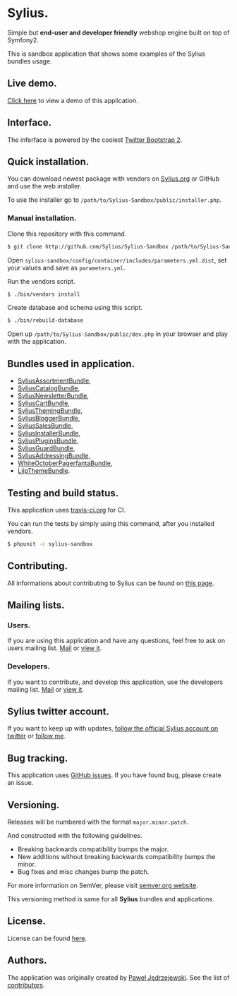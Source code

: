 Sylius.
=======

Simple but **end-user and developer friendly** webshop engine built on top of Symfony2.

This is sandbox application that shows some examples of the Sylius bundles usage.

Live demo.
----------

[Click here](http://sylius.org/sandbox) to view a demo of this application.

Interface.
----------

The inferface is powered by the coolest [Twitter Bootstrap 2](http://twitter.github.com/bootstrap).

Quick installation.
-------------

You can download newest package with vendors on [Sylius.org](http://sylius.org) or GitHub and use the web installer.

To use the installer go to `/path/to/Sylius-Sandbox/public/installer.php`.

### Manual installation.

Clone this repository with this command.

``` bash
$ git clone http://github.com/Sylius/Sylius-Sandbox /path/to/Sylius-Sandbox
```

Open `sylius-sandbox/config/container/includes/parameters.yml.dist`, set your values and save as `parameters.yml`.

Run the vendors script.

``` bash
$ ./bin/vendors install
```

Create database and schema using this script.

``` bash
$ ./bin/rebuild-database
```

Open up ``/path/to/Sylius-Sandbox/public/dev.php`` in your browser and play with the application.

Bundles used in application.
----------------------------

* [SyliusAssortmentBundle](http://github.com/Sylius/SyliusAssortmentBundle),
* [SyliusCatalogBundle](http://github.com/Sylius/SyliusCatalogBundle),
* [SyliusNewsletterBundle](http://github.com/Sylius/SyliusNewsletterBundle),
* [SyliusCartBundle](http://github.com/Sylius/SyliusCartBundle),
* [SyliusThemingBundle](http://github.com/Sylius/SyliusThemingBundle),
* [SyliusBloggerBundle](http://github.com/Sylius/SyliusBloggerBundle),
* [SyliusSalesBundle](http://github.com/Sylius/SyliusSalesBundle),
* [SyliusInstallerBundle](http://github.com/Sylius/SyliusInstallerBundle),
* [SyliusPluginsBundle](http://github.com/Sylius/SyliusPluginsBundle),
* [SyliusGuardBundle](http://github.com/Sylius/SyliusGuardBundle),
* [SyliusAddressingBundle](http://github.com/Sylius/SyliusAddressingBundle),
* [WhiteOctoberPagerfantaBundle](http://github.com/whiteoctober/WhiteOctoberPagerfantaBundle),
* [LiipThemeBundle](http://github.com/liip/LiipThemeBundle).

Testing and build status.
-------------------------

This application uses [travis-ci.org](http://travis-ci.org/Sylius/SyliusAssortmentBundle) for CI.

You can run the tests by simply using this command, after you installed vendors.

``` bash
$ phpunit -c sylius-sandbox
```

Contributing.
-------------

All informations about contributing to Sylius can be found on [this page](http://sylius.org/docs/contributing/index.html).

Mailing lists.
--------------

### Users.

If you are using this application and have any questions, feel free to ask on users mailing list.
[Mail](mailto:sylius@googlegroups.com) or [view it](http://groups.google.com/group/sylius).

### Developers.

If you want to contribute, and develop this application, use the developers mailing list.
[Mail](mailto:sylius-dev@googlegroups.com) or [view it](http://groups.google.com/group/sylius-dev).

Sylius twitter account.
-----------------------

If you want to keep up with updates, [follow the official Sylius account on twitter](http://twitter.com/_Sylius)
or [follow me](http://twitter.com/pjedrzejewski).

Bug tracking.
-------------

This application uses [GitHub issues](https://github.com/Sylius/Sylius-Sandbox/issues).
If you have found bug, please create an issue.

Versioning.
-----------

Releases will be numbered with the format `major.minor.patch`.

And constructed with the following guidelines.

* Breaking backwards compatibility bumps the major.
* New additions without breaking backwards compatibility bumps the minor.
* Bug fixes and misc changes bump the patch.

For more information on SemVer, please visit [semver.org website](http://semver.org/).

This versioning method is same for all **Sylius** bundles and applications.

License.
--------

License can be found [here](https://github.com/Sylius/Sylius-Sandbox/blob/master/LICENSE).

Authors.
--------

The application was originally created by [Paweł Jędrzejewski](http://pjedrzejewski.com).
See the list of [contributors](https://github.com/Sylius/Sylius-Sandbox/contributors).